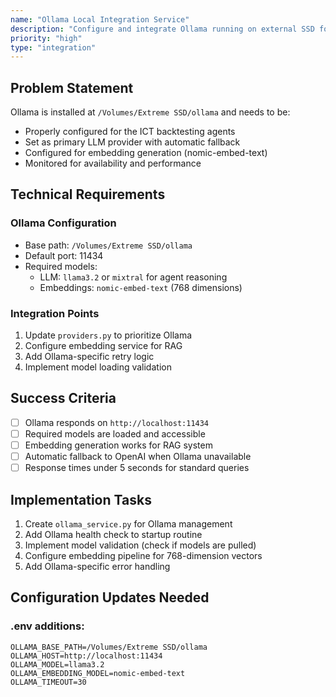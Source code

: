 ```yaml
---
name: "Ollama Local Integration Service"
description: "Configure and integrate Ollama running on external SSD for ICT agent system"
priority: "high"
type: "integration"
---
```


## Problem Statement

Ollama is installed at `/Volumes/Extreme SSD/ollama` and needs to be:
- Properly configured for the ICT backtesting agents
- Set as primary LLM provider with automatic fallback
- Configured for embedding generation (nomic-embed-text)
- Monitored for availability and performance

## Technical Requirements

### Ollama Configuration
- Base path: `/Volumes/Extreme SSD/ollama`
- Default port: 11434
- Required models:
  - LLM: `llama3.2` or `mixtral` for agent reasoning
  - Embeddings: `nomic-embed-text` (768 dimensions)

### Integration Points
1. Update `providers.py` to prioritize Ollama
2. Configure embedding service for RAG
3. Add Ollama-specific retry logic
4. Implement model loading validation

## Success Criteria
- [ ] Ollama responds on `http://localhost:11434`
- [ ] Required models are loaded and accessible
- [ ] Embedding generation works for RAG system
- [ ] Automatic fallback to OpenAI when Ollama unavailable
- [ ] Response times under 5 seconds for standard queries

## Implementation Tasks
1. Create `ollama_service.py` for Ollama management
2. Add Ollama health check to startup routine
3. Implement model validation (check if models are pulled)
4. Configure embedding pipeline for 768-dimension vectors
5. Add Ollama-specific error handling

## Configuration Updates Needed

### .env additions:
```env
OLLAMA_BASE_PATH=/Volumes/Extreme SSD/ollama
OLLAMA_HOST=http://localhost:11434
OLLAMA_MODEL=llama3.2
OLLAMA_EMBEDDING_MODEL=nomic-embed-text
OLLAMA_TIMEOUT=30